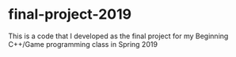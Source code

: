 # final-project-2019
This is a code that I developed as the final project for my Beginning C++/Game programming class in Spring 2019
